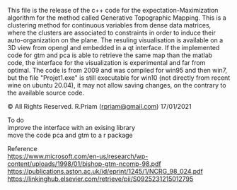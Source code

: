
This file is the release of the c++ code for the expectation-Maximization algorithm for the method called Generative Topographic Mapping. This is a clustering method for continuous variables from dense data matrices, where the clusters are associated to constraints in order to induce their auto-organization on the plane. The resuling visualisation is available on a 3D view from opengl and embedded in a qt interface. If the implemented code for gtm and pca is able to retrieve the same map than the matlab code, the interface for the visualization is experimental and far from optimal. The code is from 2009 and was compiled for win95 and then win7, but the file "Projet1.exe" is still executable for win10 (not directly from recent wine on ubuntu 20.04), it may not allow saving changes, on the contrary to the available source code. <br />

&copy; All Rights Reserved. R.Priam (rpriam@gmail.com) 17/01/2021

To do <br />
improve the interface with an exising library <br />
move the code pca and gtm to a r package  <br />

Reference <br />
https://www.microsoft.com/en-us/research/wp-content/uploads/1998/01/bishop-gtm-ncomp-98.pdf
https://publications.aston.ac.uk/id/eprint/1245/1/NCRG_98_024.pdf
https://linkinghub.elsevier.com/retrieve/pii/S0925231215012795
